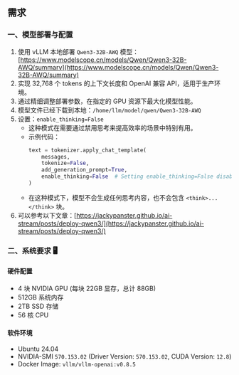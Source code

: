 ## 需求

### 一、模型部署与配置

1.  使用 vLLM 本地部署 `Qwen3-32B-AWQ` 模型：[https://www.modelscope.cn/models/Qwen/Qwen3-32B-AWQ/summary](https://www.modelscope.cn/models/Qwen/Qwen3-32B-AWQ/summary)
2.  实现 32,768 个 tokens 的上下文长度和 OpenAI 兼容 API，适用于生产环境。
3.  通过精细调整部署参数，在指定的 GPU 资源下最大化模型性能。
4.  模型文件已经下载到本地：`/home/llm/model/qwen/Qwen3-32B-AWQ`
5.  设置：`enable_thinking=False`
    *   这种模式在需要通过禁用思考来提高效率的场景中特别有用。
    *   示例代码：
        ```python
        text = tokenizer.apply_chat_template(
            messages,
            tokenize=False,
            add_generation_prompt=True,
            enable_thinking=False  # Setting enable_thinking=False disables thinking mode
        )
        ```
    *   在这种模式下，模型不会生成任何思考内容，也不会包含 `<think>...</think>` 块。
6.  可以参考以下文章：[https://jackypanster.github.io/ai-stream/posts/deploy-qwen3/](https://jackypanster.github.io/ai-stream/posts/deploy-qwen3/)

### 二、系统要求 🖥️

#### 硬件配置

*   4 块 NVIDIA GPU (每块 22GB 显存，总计 88GB)
*   512GB 系统内存
*   2TB SSD 存储
*   56 核 CPU

#### 软件环境

*   Ubuntu 24.04
*   NVIDIA-SMI `570.153.02` (Driver Version: `570.153.02`, CUDA Version: `12.8`)
*   Docker Image: `vllm/vllm-openai:v0.8.5`
